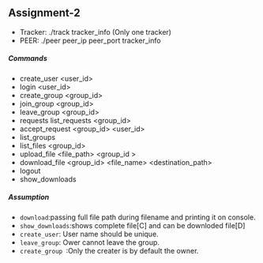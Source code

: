## Assignment-2

  - Tracker: ./track tracker_info (Only one tracker)
  - PEER: ./peer peer_ip peer_port tracker_info
  

##### Commands 

  - create_user <user_id> <passwd>
  - login <user_id> <passwd>
  - create_group <group_id>
  - join_group <group_id>
  - leave_group <group_id>
  - requests list_requests <group_id>
  - accept_request <group_id> <user_id>
  - list_groups
  - list_files <group_id>
  - upload_file <file_path> <group_id >
  - download_file <group_id> <file_name> <destination_path>
  - logout
  - show_downloads


##### Assumption
  - `download`:passing full file path during filename and printing it on console.
  - `show_downloads`:shows complete file[C] and can be downloded file[D]
  - `create_user`: User name should be unique.
  - `leave_group`: Ower cannot leave the group.
  - `create_group `:Only the creater is by default the owner.

